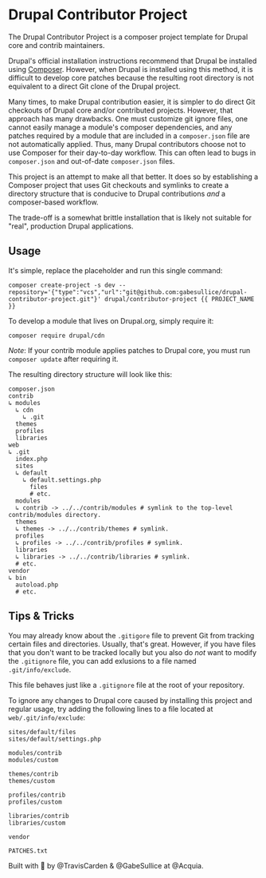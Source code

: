 Drupal Contributor Project
===

The Drupal Contributor Project is a composer project template for Drupal core
and contrib maintainers.

Drupal's official installation instructions recommend that Drupal be installed
using [Composer](getcomposer.org). However, when Drupal is installed using this
method, it is difficult to develop core patches because the resulting root
directory is not equivalent to a direct Git clone of the Drupal project.

Many times, to make Drupal contribution easier, it is simpler to do direct Git
checkouts of Drupal core and/or contributed projects. However, that approach has
many drawbacks. One must customize git ignore files, one cannot easily manage
a module's composer dependencies, and any patches required by a module that are
included in a `composer.json` file are not automatically applied. Thus, many
Drupal contributors choose not to use Composer for their day-to-day workflow.
This can often lead to bugs in `composer.json` and out-of-date `composer.json`
files.

This project is an attempt to make all that better. It does so by establishing
a Composer project that uses Git checkouts and symlinks to create a directory
structure that is conducive to Drupal contributions _and_ a composer-based
workflow.

The trade-off is a somewhat brittle installation that is likely not suitable for
"real", production Drupal applications.

## Usage

It's simple, replace the placeholder and run this single command:

```shell
composer create-project -s dev --repository='{"type":"vcs","url":"git@github.com:gabesullice/drupal-contributor-project.git"}' drupal/contributor-project {{ PROJECT_NAME }}
```

To develop a module that lives on Drupal.org, simply require it:

```shell
composer require drupal/cdn
```

_Note_: If your contrib module applies patches to Drupal core, you must run
`composer update` after requiring it.

The resulting directory structure will look like this:

```
composer.json
contrib
↳ modules
  ↳ cdn
    ↳ .git
  themes
  profiles
  libraries
web
↳ .git
  index.php
  sites
  ↳ default
    ↳ default.settings.php
      files
      # etc.
  modules
  ↳ contrib -> ../../contrib/modules # symlink to the top-level contrib/modules directory.
  themes
  ↳ themes -> ../../contrib/themes # symlink.
  profiles
  ↳ profiles -> ../../contrib/profiles # symlink.
  libraries
  ↳ libraries -> ../../contrib/libraries # symlink.
  # etc.
vendor
↳ bin
  autoload.php
  # etc.
```

## Tips & Tricks
You may already know about the `.gitigore` file to prevent Git from tracking
certain files and directories. Usually, that's great. However, if you have files
that you don't want to be tracked locally but you also do _not_ want to modify
the `.gitignore` file, you can add exlusions to a file named
`.git/info/exclude`.

This file behaves just like a `.gitignore` file at the root of your repository.

To ignore any changes to Drupal core caused by installing this project and
regular usage, try adding the following lines to a file located at
`web/.git/info/exclude`:

```
sites/default/files
sites/default/settings.php

modules/contrib
modules/custom

themes/contrib
themes/custom

profiles/contrib
profiles/custom

libraries/contrib
libraries/custom

vendor

PATCHES.txt
```

Built with 💙 by @TravisCarden & @GabeSullice at @Acquia.
